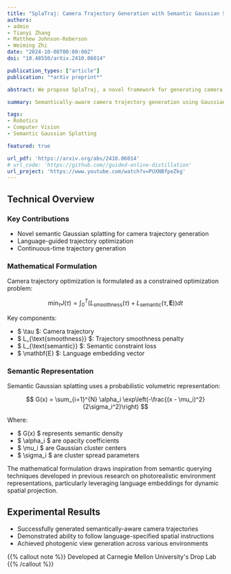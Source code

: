 ```yaml
---
title: "SplaTraj: Camera Trajectory Generation with Semantic Gaussian Splatting"
authors:
- admin
- Tianyi Zhang
- Matthew Johnson-Roberson
- Weiming Zhi
date: "2024-10-08T00:00:00Z"
doi: "10.48550/arXiv.2410.06014"

publication_types: ["article"]
publication: "*arXiv preprint*"

abstract: We propose SplaTraj, a novel framework for generating camera trajectories using semantic Gaussian splatting. The method transforms image sequence generation into a continuous-time trajectory optimization problem by querying photorealistic representations with language embeddings.

summary: Semantically-aware camera trajectory generation using Gaussian splatting and language-guided optimization

tags:
- Robotics
- Computer Vision
- Semantic Gaussian Splatting

featured: true

url_pdf: 'https://arxiv.org/abs/2410.06014'
# url_code: 'https://github.com//guided-online-distillation'
url_project: 'https://www.youtube.com/watch?v=PUXNBfpeZkg'
---
```


## Technical Overview

### Key Contributions
- Novel semantic Gaussian splatting for camera trajectory generation
- Language-guided trajectory optimization
- Continuous-time trajectory generation

### Mathematical Formulation

Camera trajectory optimization is formulated as a constrained optimization problem:

$$ \min_{\tau} J(\tau) = \int_0^T \left( L_{\text{smoothness}}(\tau) + L_{\text{semantic}}(\tau, \mathbf{E}) \right) dt $$

Key components:
- $ \tau $: Camera trajectory
- $ L_{\text{smoothness}} $: Trajectory smoothness penalty
- $ L_{\text{semantic}} $: Semantic constraint loss
- $ \mathbf{E} $: Language embedding vector

### Semantic Representation

Semantic Gaussian splatting uses a probabilistic volumetric representation:

$$ G(x) = \sum_{i=1}^{N} \alpha_i \exp\left(-\frac{(x - \mu_i)^2}{2\sigma_i^2}\right) $$

Where:
- $ G(x) $ represents semantic density
- $ \alpha_i $ are opacity coefficients
- $ \mu_i $ are Gaussian cluster centers
- $ \sigma_i $ are cluster spread parameters

The mathematical formulation draws inspiration from semantic querying techniques developed in previous research on photorealistic environment representations, particularly leveraging language embeddings for dynamic spatial projection.


## Experimental Results

- Successfully generated semantically-aware camera trajectories
- Demonstrated ability to follow language-specified spatial instructions
- Achieved photogenic view generation across various environments

{{% callout note %}}
Developed at Carnegie Mellon University's Drop Lab
{{% /callout %}}
